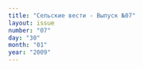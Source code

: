 ```yaml
---
title: "Сельские вести - Выпуск №07"
layout: issue
number: "07"
day: "30"
month: "01"
year: "2009"
---
```

